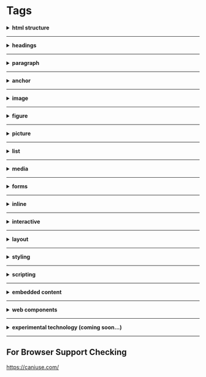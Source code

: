 # Tags

<details>
    <summary><b>html structure</b></summary>
    <br/>
    <a href="https://developer.mozilla.org/en-US/docs/Web/HTML/Element/html">html</a>
    <p>root (top-level element) of an HTML document</p>
    <br/>
    <a href="https://developer.mozilla.org/en-US/docs/Web/HTML/Element/head">head</a>
    <p>contains machine-readable information (metadata) about the document, like its title, scripts, and style sheets.</p>
    <br/>
    <a href="https://developer.mozilla.org/en-US/docs/Web/HTML/Element/title">title</a>
    <p>defines the document's title that is shown in a browser's title bar or a page's tab. It only contains text and tags within the element are ignored.</p>
    <br/>
    <a href="https://developer.mozilla.org/en-US/docs/Web/HTML/Element/body">body</a>
    <p>represents the content of an HTML document. There can be only one <body> element in a document.</p>
    <br/>
    <a href="https://developer.mozilla.org/en-US/docs/Web/HTML/Element/base">base</a>
    <p>specifies the base URL to use for all relative URLs contained within a document. There can be only one <base> element in a document.</p>
    <br/>
    <a href="https://developer.mozilla.org/en-US/docs/Web/HTML/Element/meta">meta</a>
    <p>represents metadata that cannot be represented by other HTML meta-related elements, like base, link, script, style or title.</p>
</details>

---

<details>
    <summary><b>headings</b></summary>
    <br/>
    <a href="https://developer.mozilla.org/en-US/docs/Web/HTML/Element/Heading_Elements">h1-h6</a>
    <p>represent six levels of section headings. h1 is the highest section level and h6 is the lowest.</p>
</details>

---

<details>
    <summary><b>paragraph</b></summary>
    <br/>
    <a href="https://developer.mozilla.org/en-US/docs/Web/HTML/Element/p">p</a>
    <p>represents a paragraph</p>
</details>

---

<details>
    <summary><b>anchor</b></summary>
    <br/>
    <a href="https://developer.mozilla.org/en-US/docs/Web/HTML/Element/a">a</a>
    <p>creates a hyperlink to other web pages, files, locations within the same page, email addresses, or any other URL.</p>
</details>

---

<details>
    <summary><b>image</b></summary>
    <br/>
    <a href="https://developer.mozilla.org/en-US/docs/Web/HTML/Element/img">img</a>
    <p>embeds an image into the document.</p>
    <br/>
    <a href="https://developer.mozilla.org/en-US/docs/Web/HTML/Element/map">map</a>
    <p>used with area elements to define an image map (a clickable link area).</p>
    <br/>
    <a href="https://developer.mozilla.org/en-US/docs/Web/HTML/Element/area">area</a>
    <p>defines a hot-spot region on an image, and optionally associates it with a hypertext link. This element is used only within a <map> element.</p>
</details>

---

<details>
    <summary><b>figure</b></summary>
    <br/>
    <a href="https://developer.mozilla.org/en-US/docs/Web/HTML/Element/figure">figure</a>
    <p>represents self-contained content with an optional caption, which is specified using the (figcaption) element. The figure, its caption, and its contents are referenced as a single unit.</p>
    <br/>
    <a href="https://developer.mozilla.org/en-US/docs/Web/HTML/Element/figcaption">figcaption</a>
    <p>represents a caption or legend of its parent figure element.</p>
</details>

---

<details>
    <summary><b>picture</b></summary>
    <br/>
    <a href="https://developer.mozilla.org/en-US/docs/Web/HTML/Element/picture">picture</a>
    <p>contains zero or more source elements and one img element to provide versions of an image for different display/device scenarios. The browser will consider each child source element and choose the best match among them; if no matches are found,the URL of the img element's src attribute is selected. The selected image is then presented in the space occupied by the img element.</p>
    <br/>
    <a href="https://developer.mozilla.org/en-US/docs/Web/HTML/Element/source">source</a>
    <p>specifies multiple media resources for the picture, the audio element, or the video element. It is an empty element, meaning that it has no content and does not have a closing tag. It is commonly used to serve the same media content in multiple formats supported by different browsers.</p>
</details>

---

<details>
    <summary><b>list</b></summary>
    <br/>
    <a href="https://developer.mozilla.org/en-US/docs/Web/HTML/Element/ul">ul</a>
    <p>about tag</p>
    <br />
    <a href="https://developer.mozilla.org/en-US/docs/Web/HTML/Element/ol">ol</a>
    <p>about tag</p>
    <br />
    <a href="https://developer.mozilla.org/en-US/docs/Web/HTML/Element/li">li</a>
    <p>about tag</p>
    <br />
</details>

---

<details>
    <summary><b>media</b></summary>
    <br/>
    <a href="https://developer.mozilla.org/en-US/docs/Web/HTML/Element/audio">audio</a>
    <p>about tag</p>
    <br />
    <a href="https://developer.mozilla.org/en-US/docs/Web/HTML/Element/video">video</a>
    <p>about tag</p>
    <br />
    <a href="https://developer.mozilla.org/en-US/docs/Web/HTML/Element/track">track</a>
    <p>about tag</p>
    <br />
</details>

---

<details>
    <summary><b>forms</b></summary>
    <br/>
    <a href="https://developer.mozilla.org/en-US/docs/Web/HTML/Element/form">form</a>
    <p>about tag</p>
    <br />
    <a href="https://developer.mozilla.org/en-US/docs/Web/HTML/Element/button">button</a>
    <p>about tag</p>
    <br />
    <a href="https://developer.mozilla.org/en-US/docs/Web/HTML/Element/input">input</a>
    <p>about tag</p>
    <br />
    <a href="https://developer.mozilla.org/en-US/docs/Web/HTML/Element/label">label</a>
    <p>about tag</p>
    <br />
    <a href="https://developer.mozilla.org/en-US/docs/Web/HTML/Element/textarea">textarea</a>
    <p>about tag</p>
    <br />
    <a href="https://developer.mozilla.org/en-US/docs/Web/HTML/Element/select">select</a>
    <p>about tag</p>
    <br />
    <a href="https://developer.mozilla.org/en-US/docs/Web/HTML/Element/option">option</a>
    <p>about tag</p>
    <br />
    <a href="https://developer.mozilla.org/en-US/docs/Web/HTML/Element/datalist">datalist</a>
    <p>about tag</p>
    <br />
    <a href="https://developer.mozilla.org/en-US/docs/Web/HTML/Element/progress">progress</a>
    <p>about tag</p>
    <br />
    <a href="https://developer.mozilla.org/en-US/docs/Web/HTML/Element/fieldset">fieldset</a>
    <p>about tag</p>
    <br />
    <a href="https://developer.mozilla.org/en-US/docs/Web/HTML/Element/legend">legend</a>
    <p>about tag</p>
    <br />
</details>

---

<details>
    <summary><b>inline</b></summary>
    <br/>
    <h4>most re-used</h4>
    <a href="https://developer.mozilla.org/en-US/docs/Web/HTML/Element/br">br</a>
    <p>about tag</p>
    <br />
    <a href="https://developer.mozilla.org/en-US/docs/Web/HTML/Element/span">span</a>
    <p>about tag</p>
    <br />
    <a href="https://developer.mozilla.org/en-US/docs/Web/HTML/Element/abbr">abbr</a>
    <p>about tag</p>
    <br />
    <a href="https://developer.mozilla.org/en-US/docs/Web/HTML/Element/code">code</a>
    <p>about tag</p>
    <br />
    <a href="https://developer.mozilla.org/en-US/docs/Web/HTML/Element/kbd">kbd</a>
    <p>about tag</p>
    <br />
    <a href="https://developer.mozilla.org/en-US/docs/Web/HTML/Element/mark">mark</a>
    <p>about tag</p>
    <br />
    <a href="https://developer.mozilla.org/en-US/docs/Web/HTML/Element/del">del</a>
    <p>about tag</p>
    <br />
    <a href="https://developer.mozilla.org/en-US/docs/Web/HTML/Element/ins">ins</a>
    <p>about tag</p>
    <br />
    <h4>rare</h4>
    <a href="https://developer.mozilla.org/en-US/docs/Web/HTML/Element/b">b</a>
    <p>about tag</p>
    <br />
    <a href="https://developer.mozilla.org/en-US/docs/Web/HTML/Element/i">i</a>
    <p>about tag</p>
    <br />
    <a href="https://developer.mozilla.org/en-US/docs/Web/HTML/Element/u">u</a>
    <p>about tag</p>
    <br />
    <a href="https://developer.mozilla.org/en-US/docs/Web/HTML/Element/q">q</a>
    <p>about tag</p>
    <br />
    <a href="https://developer.mozilla.org/en-US/docs/Web/HTML/Element/s">s</a>
    <p>about tag</p>
    <br />
    <a href="https://developer.mozilla.org/en-US/docs/Web/HTML/Element/small">small</a>
    <p>about tag</p>
    <br />
    <a href="https://developer.mozilla.org/en-US/docs/Web/HTML/Element/strong">strong</a>
    <p>about tag</p>
    <br />
    <a href="https://developer.mozilla.org/en-US/docs/Web/HTML/Element/sub">sub</a>
    <p>about tag</p>
    <br />
    <a href="https://developer.mozilla.org/en-US/docs/Web/HTML/Element/sup">sup</a>
    <p>about tag</p>
    <br />
    <a href="https://developer.mozilla.org/en-US/docs/Web/HTML/Element/time">time</a><p>about tag</p>
    <br />
</details>

---

<details>
    <summary><b>interactive</b></summary>
    <br/>
    <a href="https://developer.mozilla.org/en-US/docs/Web/HTML/Element/details">details</a>
    <p>about tag</p>
    <br />
    <a href="https://developer.mozilla.org/en-US/docs/Web/HTML/Element/summary">summary</a>
    <p>about tag</p>
    <br />
    <a href="https://developer.mozilla.org/en-US/docs/Web/HTML/Element/dialog">dialog</a>
    <p>about tag</p>
    <br />
</details>

---

<details>
    <summary><b>layout</b></summary>
    <br/>
    <h4>sections</h4>
    <a href="https://developer.mozilla.org/en-US/docs/Web/HTML/Element/header">header</a>
    <p>about tag</p>
    <br />
    <a href="https://developer.mozilla.org/en-US/docs/Web/HTML/Element/footer">footer</a>
    <p>about tag</p>
    <br />
    <a href="https://developer.mozilla.org/en-US/docs/Web/HTML/Element/main">main</a>
    <p>about tag</p>
    <br />
    <a href="https://developer.mozilla.org/en-US/docs/Web/HTML/Element/nav">nav</a>
    <p>about tag</p>
    <br />
    <a href="https://developer.mozilla.org/en-US/docs/Web/HTML/Element/section">section</a>
    <p>about tag</p>
    <br />
    <a href="https://developer.mozilla.org/en-US/docs/Web/HTML/Element/article">article</a>
    <p>about tag</p>
    <br />
    <a href="https://developer.mozilla.org/en-US/docs/Web/HTML/Element/address">address</a>
    <p>about tag</p>
    <br />
    <a href="https://developer.mozilla.org/en-US/docs/Web/HTML/Element/aside">aside</a>
    <p>about tag</p>
    <br />
    <a href="https://developer.mozilla.org/en-US/docs/Web/HTML/Element/hgroup">hgroup</a>
    <p>about tag</p>
    <br />
    <h4>blocks</h4>
    <a href="https://developer.mozilla.org/en-US/docs/Web/HTML/Element/div">div</a>
    <p>about tag</p>
    <br />
    <a href="https://developer.mozilla.org/en-US/docs/Web/HTML/Element/blockquote">blockquote</a>
    <p>about tag</p>
    <br />
    <a href="https://developer.mozilla.org/en-US/docs/Web/HTML/Element/dl">dl</a>
    <p>about tag</p>
    <br />
    <a href="https://developer.mozilla.org/en-US/docs/Web/HTML/Element/dd">dd</a>
    <p>about tag</p>
    <br />
    <a href="https://developer.mozilla.org/en-US/docs/Web/HTML/Element/dt">dt</a>
    <p>about tag</p>
    <br />
    <a href="https://developer.mozilla.org/en-US/docs/Web/HTML/Element/pre">pre</a>
    <p>about tag</p>
    <br />
    <h4>table</h4>
    <a href="https://developer.mozilla.org/en-US/docs/Web/HTML/Element/table">table</a>
    <p>about tag</p>
    <br />
    <a href="https://developer.mozilla.org/en-US/docs/Web/HTML/Element/thead">thead</a>
    <p>about tag</p>
    <br />
    <a href="https://developer.mozilla.org/en-US/docs/Web/HTML/Element/tfoot">tfoot</a>
    <p>about tag</p>
    <br />
    <a href="https://developer.mozilla.org/en-US/docs/Web/HTML/Element/tbody">tbody</a>
    <p>about tag</p>
    <br />
    <a href="https://developer.mozilla.org/en-US/docs/Web/HTML/Element/caption">caption</a>
    <p>about tag</p>
    <br />
    <a href="https://developer.mozilla.org/en-US/docs/Web/HTML/Element/col">col</a>
    <p>about tag</p>
    <br />
    <a href="https://developer.mozilla.org/en-US/docs/Web/HTML/Element/colgroup">colgroup</a>
    <p>about tag</p>
    <br />
    <a href="https://developer.mozilla.org/en-US/docs/Web/HTML/Element/tr">tr</a>
    <p>about tag</p>
    <br />
    <a href="https://developer.mozilla.org/en-US/docs/Web/HTML/Element/th">th</a>
    <p>about tag</p>
    <br />
    <a href="https://developer.mozilla.org/en-US/docs/Web/HTML/Element/td">td</a>
    <p>about tag</p>
    <br />
</details>

---

<details>
    <summary><b>styling</b></summary>
    <br/>
    <a href="https://developer.mozilla.org/en-US/docs/Web/HTML/Element/style">style</a>
    <p>about tag</p>
    <br />
    <a href="https://developer.mozilla.org/en-US/docs/Web/HTML/Element/link">link</a>
    <p>about tag</p>
    <br />
</details>

---

<details>
    <summary><b>scripting</b></summary>
    <br/>
    <a href="https://developer.mozilla.org/en-US/docs/Web/HTML/Element/canvas">canvas</a>
    <p>about tag</p>
    <br />
    <a href="https://developer.mozilla.org/en-US/docs/Web/HTML/Element/noscript">noscript</a>
    <p>about tag</p>
    <br />
    <a href="https://developer.mozilla.org/en-US/docs/Web/HTML/Element/script">script</a>
    <p>about tag</p>
    <br />
</details>

---

<details>
    <summary><b>embedded content</b></summary>
    <br/>
    <a href="https://developer.mozilla.org/en-US/docs/Web/HTML/Element/iframe">iframe</a>
    <p>about tag</p>
    <br />
    <a href="https://developer.mozilla.org/en-US/docs/Web/HTML/Element/object">object</a>
    <p>about tag</p>
    <br />
    <a href="https://developer.mozilla.org/en-US/docs/Web/HTML/Element/param">param</a>
    <p>about tag</p>
    <br />
</details>

---

<details>
    <summary><b>web components</b></summary>
    <br/>
    <a href="https://developer.mozilla.org/en-US/docs/Web/HTML/Element/template">template</a>
    <p>about tag</p>
</details>

---

<details>
    <summary><b>experimental technology (coming soon...)</b></summary>
    <br/>
    <a href="https://developer.mozilla.org/en-US/docs/Web/HTML/Element/menu">menu</a>
    <p>about tag</p>
</details>

---

## For Browser Support Checking

https://caniuse.com/
